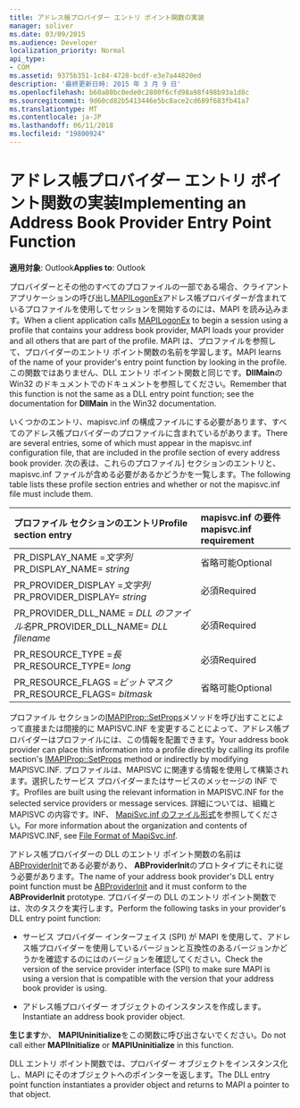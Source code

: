 ```yaml
---
title: アドレス帳プロバイダー エントリ ポイント関数の実装
manager: soliver
ms.date: 03/09/2015
ms.audience: Developer
localization_priority: Normal
api_type:
- COM
ms.assetid: 9375b351-1c84-4728-bcdf-e3e7a44820ed
description: '最終更新日時: 2015 年 3 月 9 日'
ms.openlocfilehash: b60a80bc0ede0c2800f6cfd98a98f498b93a1d8c
ms.sourcegitcommit: 9d60cd82b5413446e5bc8ace2cd689f683fb41a7
ms.translationtype: MT
ms.contentlocale: ja-JP
ms.lasthandoff: 06/11/2018
ms.locfileid: "19800924"
---
```

# <a name="implementing-an-address-book-provider-entry-point-function"></a><span data-ttu-id="88218-103">アドレス帳プロバイダー エントリ ポイント関数の実装</span><span class="sxs-lookup"><span data-stu-id="88218-103">Implementing an Address Book Provider Entry Point Function</span></span>

  
  
<span data-ttu-id="88218-104">**適用対象**: Outlook</span><span class="sxs-lookup"><span data-stu-id="88218-104">**Applies to**: Outlook</span></span> 
  
<span data-ttu-id="88218-105">プロバイダーとその他のすべてのプロファイルの一部である場合、クライアント アプリケーションの呼び出し[MAPILogonEx](mapilogonex.md)アドレス帳プロバイダーが含まれているプロファイルを使用してセッションを開始するのには、MAPI を読み込みます。</span><span class="sxs-lookup"><span data-stu-id="88218-105">When a client application calls [MAPILogonEx](mapilogonex.md) to begin a session using a profile that contains your address book provider, MAPI loads your provider and all others that are part of the profile.</span></span> <span data-ttu-id="88218-106">MAPI は、プロファイルを参照して、プロバイダーのエントリ ポイント関数の名前を学習します。</span><span class="sxs-lookup"><span data-stu-id="88218-106">MAPI learns of the name of your provider's entry point function by looking in the profile.</span></span> <span data-ttu-id="88218-107">この関数ではありません、DLL エントリ ポイント関数と同じです。**DllMain**の Win32 のドキュメントでのドキュメントを参照してください。</span><span class="sxs-lookup"><span data-stu-id="88218-107">Remember that this function is not the same as a DLL entry point function; see the documentation for **DllMain** in the Win32 documentation.</span></span> 
  
<span data-ttu-id="88218-108">いくつかのエントリ、mapisvc.inf の構成ファイルにする必要があります、すべてのアドレス帳プロバイダーのプロファイルに含まれているがあります。</span><span class="sxs-lookup"><span data-stu-id="88218-108">There are several entries, some of which must appear in the mapisvc.inf configuration file, that are included in the profile section of every address book provider.</span></span> <span data-ttu-id="88218-109">次の表は、これらのプロファイル] セクションのエントリと、mapisvc.inf ファイルが含める必要があるかどうかを一覧します。</span><span class="sxs-lookup"><span data-stu-id="88218-109">The following table lists these profile section entries and whether or not the mapisvc.inf file must include them.</span></span>
  
|<span data-ttu-id="88218-110">**プロファイル セクションのエントリ**</span><span class="sxs-lookup"><span data-stu-id="88218-110">**Profile section entry**</span></span>|<span data-ttu-id="88218-111">**mapisvc.inf の要件**</span><span class="sxs-lookup"><span data-stu-id="88218-111">**mapisvc.inf requirement**</span></span>|
|:-----|:-----|
|<span data-ttu-id="88218-112">PR_DISPLAY_NAME =_文字列_</span><span class="sxs-lookup"><span data-stu-id="88218-112">PR_DISPLAY_NAME= _string_</span></span> <br/> |<span data-ttu-id="88218-113">省略可能</span><span class="sxs-lookup"><span data-stu-id="88218-113">Optional</span></span>  <br/> |
|<span data-ttu-id="88218-114">PR_PROVIDER_DISPLAY =_文字列_</span><span class="sxs-lookup"><span data-stu-id="88218-114">PR_PROVIDER_DISPLAY= _string_</span></span> <br/> |<span data-ttu-id="88218-115">必須</span><span class="sxs-lookup"><span data-stu-id="88218-115">Required</span></span>  <br/> |
|<span data-ttu-id="88218-116">PR_PROVIDER_DLL_NAME = _DLL のファイル名_</span><span class="sxs-lookup"><span data-stu-id="88218-116">PR_PROVIDER_DLL_NAME= _DLL filename_</span></span> <br/> |<span data-ttu-id="88218-117">必須</span><span class="sxs-lookup"><span data-stu-id="88218-117">Required</span></span>  <br/> |
|<span data-ttu-id="88218-118">PR_RESOURCE_TYPE =_長_</span><span class="sxs-lookup"><span data-stu-id="88218-118">PR_RESOURCE_TYPE= _long_</span></span> <br/> |<span data-ttu-id="88218-119">必須</span><span class="sxs-lookup"><span data-stu-id="88218-119">Required</span></span>  <br/> |
|<span data-ttu-id="88218-120">PR_RESOURCE_FLAGS =_ビットマスク_</span><span class="sxs-lookup"><span data-stu-id="88218-120">PR_RESOURCE_FLAGS= _bitmask_</span></span> <br/> |<span data-ttu-id="88218-121">省略可能</span><span class="sxs-lookup"><span data-stu-id="88218-121">Optional</span></span>  <br/> |
   
<span data-ttu-id="88218-122">プロファイル セクションの[IMAPIProp::SetProps](imapiprop-setprops.md)メソッドを呼び出すことによって直接または間接的に MAPISVC.INF を変更することによって、アドレス帳プロバイダーはプロファイルには、この情報を配置できます。</span><span class="sxs-lookup"><span data-stu-id="88218-122">Your address book provider can place this information into a profile directly by calling its profile section's [IMAPIProp::SetProps](imapiprop-setprops.md) method or indirectly by modifying MAPISVC.INF.</span></span> <span data-ttu-id="88218-123">プロファイルは、MAPISVC に関連する情報を使用して構築されます。選択したサービス プロバイダーまたはサービスのメッセージの INF です。</span><span class="sxs-lookup"><span data-stu-id="88218-123">Profiles are built using the relevant information in MAPISVC.INF for the selected service providers or message services.</span></span> <span data-ttu-id="88218-124">詳細については、組織と MAPISVC の内容です。INF、 [MapiSvc.inf のファイル形式](file-format-of-mapisvc-inf.md)を参照してください。</span><span class="sxs-lookup"><span data-stu-id="88218-124">For more information about the organization and contents of MAPISVC.INF, see [File Format of MapiSvc.inf](file-format-of-mapisvc-inf.md).</span></span>
  
<span data-ttu-id="88218-125">アドレス帳プロバイダーの DLL のエントリ ポイント関数の名前は[ABProviderInit](abproviderinit.md)である必要があり、 **ABProviderInit**のプロトタイプにそれに従う必要があります。</span><span class="sxs-lookup"><span data-stu-id="88218-125">The name of your address book provider's DLL entry point function must be [ABProviderInit](abproviderinit.md) and it must conform to the **ABProviderInit** prototype.</span></span> <span data-ttu-id="88218-126">プロバイダーの DLL のエントリ ポイント関数では、次のタスクを実行します。</span><span class="sxs-lookup"><span data-stu-id="88218-126">Perform the following tasks in your provider's DLL entry point function:</span></span> 
  
- <span data-ttu-id="88218-127">サービス プロバイダー インターフェイス (SPI) が MAPI を使用して、アドレス帳プロバイダーを使用しているバージョンと互換性のあるバージョンかどうかを確認するのにはのバージョンを確認してください。</span><span class="sxs-lookup"><span data-stu-id="88218-127">Check the version of the service provider interface (SPI) to make sure MAPI is using a version that is compatible with the version that your address book provider is using.</span></span>
    
- <span data-ttu-id="88218-128">アドレス帳プロバイダー オブジェクトのインスタンスを作成します。</span><span class="sxs-lookup"><span data-stu-id="88218-128">Instantiate an address book provider object.</span></span>
    
<span data-ttu-id="88218-129">**生じます**か、 **MAPIUninitialize**をこの関数に呼び出さないでください。</span><span class="sxs-lookup"><span data-stu-id="88218-129">Do not call either **MAPIInitialize** or **MAPIUninitialize** in this function.</span></span> 
  
<span data-ttu-id="88218-130">DLL エントリ ポイント関数では、プロバイダー オブジェクトをインスタンス化し、MAPI にそのオブジェクトへのポインターを返します。</span><span class="sxs-lookup"><span data-stu-id="88218-130">The DLL entry point function instantiates a provider object and returns to MAPI a pointer to that object.</span></span> 
  

